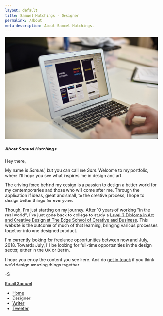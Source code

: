 ```yaml
---
layout: default
title: Samuel Hutchings - Designer
permalink: /about
meta-description: About Samuel Hutchings.
---
```


  <div class="container">
  <div class="row full-height">
    <div class="col-lg-7 col-left-scroll">
        <div class="card">
          <img class="card-img-top" src="/img/aboutHero.png" alt="Samuel Hutchings">
          <div class="card-body">
            <h5 class="card-title">About Samuel Hutchings</h5>
            <p class="card-text">Hey there,</p>
            <p>My name is <em>Samuel</em>, but you can call me <em>Sam</em>. Welcome to my portfolio, where I'll hope you see what inspires me in design and art.</p>
            <p>The driving force behind my design is a passion to design a better world for my contemporaries and those who will come after me. Through the application if ideas, great and small, to the creative process, I hope to design better things for everyone.</p>
            <p>Though, I'm just starting on my journey. After 10 years of working "in the real world", I've just gone back to college to study a <a href="https://www.eastkent.ac.uk/course/art-and-creative-design-level-3">Level 3 Diploma in Art and Creative Design at The Edge School of Creative and Business</a>. This website is the outcome of much of that learning, bringing various processes together into one designed product.</p>
            <p>I'm currently looking for freelance opportunities between now and July, 2018. Towards July, I'll be looking for full-time opportunities in the design sector, either in the UK or Berlin.</p>
            <p>I hope you enjoy the content you see here. And do <a href="mailto:hi@samhutchings.co">get in touch</a> if you think we'd design amazing things together.</p>
            <p>-S</p>
            <a href="mailto:hi@samhutchings.co" class="btn btn-block btn-outline-primary btn-lg">Email Samuel</a>
      </div>
    </div>
  </div>
  <div class="col-lg-5 fixed-right-desktop">
    <!-- HTML for Home Page navigation-->
    <div class="navigation">
      <ul>
        <li><a href="/index.html" title="Go home">Home</a></li>
        <li><a href="/designer" title="View my portfolio">Designer</a></li>
        <li><a href="https://www.medium.com/@Smutchings" title="Read my writings on Medium">Writer</a></li>
        <li><a href="https://www.twitter.com/Smutchings" title="View my Twitter">Tweeter</a></li>
      </ul>
    </div>
</div>
</div>
</div>
